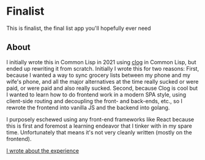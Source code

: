 # Finalist

This is finalist, the final list app you'll hopefully ever need

## About

I initially wrote this in Common Lisp in 2021 using [clog](https://github.com/rabbibotton/clog) in Common Lisp, but ended up rewriting it from scratch.  Initially I wrote this for two reasons:  First, because I wanted a way to sync grocery lists between my phone and my wife's phone, and all the major alternatives at the time really sucked or were paid, or were paid and also really sucked.  Second, because Clog is cool but I wanted to learn how to do frontend work in a modern SPA style, using client-side routing and decoupling the front- and back-ends, etc., so I rewrote the frontend into vanilla JS and the backend into golang.

I purposely eschewed using any front-end frameworks like React because this is first and foremost a learning endeavor that I tinker with in my spare time.  Unfortunately that means it's not very cleanly written (mostly on the frontend).

[I wrote about the experience](https://0x85.org/frontend.html)
